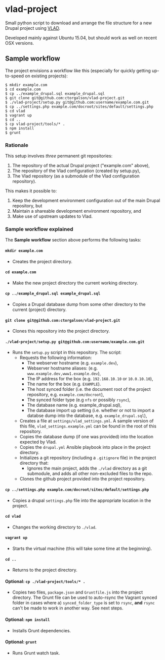 # vlad-project
Small python script to download and arrange the file structure for a new Drupal
project using [VLAD](https://drupal.org/project/vlad).

Developed mainly against Ubuntu 15.04, but should work as well on recent
OSX versions.

## Sample workflow

The project envisions a workflow like this (especially for quickly
getting up-to-speed on existing projects):

    $ mkdir example.com
    $ cd example.com
    $ cp ../example_drupal.sql example_drupal.sql
    $ git clone git@github.com:ctorgalson/vlad-project.git
    $ ./vlad-project/setup.py git@github.com:username/example.com.git
    $ cp ../settings.php example.com/docroot/sites/default/settings.php
    $ cd vlad
    $ vagrant up
    $ cd ..
    $ cp vlad-project/tools/* .
    $ npm install
    $ grunt

### Rationale

This setup involves *three* permanent git repositories:

  1. The repository of the actual Drupal project ("example.com" above),
  2. The repository of the Vlad configuration (created by setup.py),
  3. The Vlad repository (as a submodule of the Vlad configuration
     repository).

This makes it possible to:

  1. Keep the development environment configuration out of the main
     Drupal repository, but
  2. Maintain a shareable development environment repository, and
  3. Make use of upstream updates to Vlad.

### Sample workflow explained

The **Sample workflow** section above performs the following tasks:

#### `mkdir example.com`

  - Creates the project directory.

#### `cd example.com`

  - Make the new project directory the current working directory.

#### `cp ../example_drupal.sql example_drupal.sql`

  - Copies a Drupal database dump from some other directory to the
    current (project) directory.

#### `git clone git@github.com:ctorgalson/vlad-project.git`

  - Clones this repository into the project directory.

#### `./vlad-project/setup.py git@github.com:username/example.com.git`

  - Runs the `setup.py` script in this repository. The script:
    - Requests the following information:
      - The webserver hostname (e.g. `example.dev`),
      - Webserver hostname aliases: (e.g.
        `www.example.dev,www1.example.dev`),
      - The IP address for the box (e.g. `192.168.10.10` or `10.0.10.10`),
      - The name for the box (e.g. `EXAMPLE`).
      - The host synced folder (i.e. the document root of the project
        repository, e.g. `example.com/docroot`),
      - The synced folder type (e.g `nfs` or possibly `rsync`),
      - The database name (e.g. example_drupal.sql),
      - The database import up setting (i.e. whether or not to import a
        databse dump into the database, e.g. `example_drupal.sql`),
    - Creates a file at `settings/vlad_settings.yml`. A sample version
      of this file, `vlad_settings.example.yml` can be found in the root
      of this repository.
    - Copies the database dump (if one was provided) into the location
      expected by Vlad.
    - Copies the `drupal.yml` Ansible playbook into place in the project
      directory.
    - Initializes a git repository (including a `.gitignore` file) in the
      project directory that:
      - Ignores the main project, adds the `./vlad` directory as a git
        submodule, and adds all other non-excluded files to the repo.
    - Clones the github project provided into the project repository.

#### `cp ../settings.php example.com/docroot/sites/default/settings.php`

  - Copies a drupal `settings.php` file into the appropriate location in
    the project.

#### `cd vlad`

  - Changes the working directory to `./vlad`.

#### `vagrant up`

  - Starts the virtual machine (this will take some time at the
    beginning).

#### `cd ..`

  - Returns to the project directory.

#### **Optional**: `cp ./vlad-project/tools/* .`

  - Copies two files, `package.json` and `Gruntfile.js` into the project
    directory. The Grunt file can be used to auto-rsync the Vagrant
    synced folder in cases where a) `synced_folder_type` is set to
    `rsync`, **and** `rsync` can't be made to work in another way. See
    next steps.

#### **Optional**: `npm install`

  - Installs Grunt dependencies.

#### **Optional**: `grunt`

  - Runs Grunt watch task.

